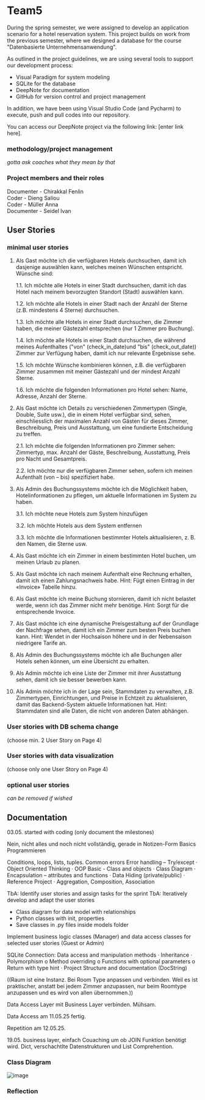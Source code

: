 # Team5
During the spring semester, we were assigned to develop an application scenario for a hotel reservation system. This project builds on work from the previous semester, where we designed a database for the course "Datenbasierte Unternehmensanwendung".

As outlined in the project guidelines, we are using several tools to support our development process:
- Visual Paradigm for system modeling
- SQLite for the database
- DeepNote for documentation
- GitHub for version control and project management

In addition, we have been using Visual Studio Code (and Pycharm) to execute, push and pull codes into our repository.

You can access our DeepNote project via the following link: [enter link here].

### methodology/project management
*gotta ask coaches what they mean by that*

### Project members and their roles
Documenter - Chirakkal Fenlin
<br>Coder - Dieng Saliou
<br>Coder - Müller Anna
<br>Documenter - Seidel Ivan

## User Stories
### minimal user stories
1. Als Gast möchte ich die verfügbaren Hotels durchsuchen, damit ich dasjenige auswählen kann, welches meinen Wünschen entspricht. Wünsche sind:

      1.1. Ich möchte alle Hotels in einer Stadt durchsuchen, damit ich das Hotel nach meinem bevorzugten Standort (Stadt) auswählen kann.

      1.2. Ich möchte alle Hotels in einer Stadt nach der Anzahl der Sterne (z.B. mindestens 4 Sterne) durchsuchen.

      1.3. Ich möchte alle Hotels in einer Stadt durchsuchen, die Zimmer haben, die meiner Gästezahl entsprechen (nur 1 Zimmer pro Buchung).

      1.4. Ich möchte alle Hotels in einer Stadt durchsuchen, die während meines Aufenthaltes ("von" (check_in_date)und "bis" (check_out_date)) Zimmer zur Verfügung haben, damit ich nur relevante Ergebnisse sehe.

      1.5. Ich möchte Wünsche kombinieren können, z.B. die verfügbaren Zimmer zusammen mit meiner Gästezahl und der mindest Anzahl Sterne.

      1.6. Ich möchte die folgenden Informationen pro Hotel sehen: Name, Adresse, Anzahl der Sterne.
   
2. Als Gast möchte ich Details zu verschiedenen Zimmertypen (Single, Double, Suite usw.), die in einem Hotel verfügbar sind, sehen, einschliesslich der maximalen Anzahl von Gästen für dieses Zimmer, Beschreibung, Preis und Ausstattung, um eine fundierte Entscheidung zu treffen.

      2.1. Ich möchte die folgenden Informationen pro Zimmer sehen: Zimmertyp, max. Anzahl der Gäste, Beschreibung, Ausstattung, Preis pro Nacht und Gesamtpreis.

      2.2. Ich möchte nur die verfügbaren Zimmer sehen, sofern ich meinen Aufenthalt (von – bis) spezifiziert habe.

3. Als Admin des Buchungssystems möchte ich die Möglichkeit haben, Hotelinformationen zu pflegen, um aktuelle Informationen im System zu haben.

      3.1. Ich möchte neue Hotels zum System hinzufügen

      3.2. Ich möchte Hotels aus dem System entfernen

      3.3. Ich möchte die Informationen bestimmter Hotels aktualisieren, z. B. den Namen, die Sterne usw.

4. Als Gast möchte ich ein Zimmer in einem bestimmten Hotel buchen, um meinen Urlaub zu planen.

5. Als Gast möchte ich nach meinem Aufenthalt eine Rechnung erhalten, damit ich einen Zahlungsnachweis habe. Hint: Fügt einen Eintrag in der «Invoice» Tabelle hinzu.

6. Als Gast möchte ich meine Buchung stornieren, damit ich nicht belastet werde, wenn ich das Zimmer nicht mehr benötige. Hint: Sorgt für die entsprechende Invoice. 

7. Als Gast möchte ich eine dynamische Preisgestaltung auf der Grundlage der Nachfrage sehen, damit ich ein Zimmer zum besten Preis buchen kann. Hint: Wendet in der Hochsaison höhere und in der Nebensaison niedrigere Tarife an. 

8. Als Admin des Buchungssystems möchte ich alle Buchungen aller Hotels sehen können, um eine Übersicht zu erhalten.

9. Als Admin möchte ich eine Liste der Zimmer mit ihrer Ausstattung sehen, damit ich sie besser bewerben kann.

10. Als Admin möchte ich in der Lage sein, Stammdaten zu verwalten, z.B. Zimmertypen, Einrichtungen, und Preise in Echtzeit zu aktualisieren, damit das Backend-System aktuelle Informationen hat. Hint: Stammdaten sind alle Daten, die nicht von anderen Daten
abhängen.

### User stories with DB schema change
(choose min. 2 User Story on Page 4)

### User stories with data visualization
(choose only one User Story on Page 4)

### optional user stories
*can be removed if wished*

## Documentation
03.05. started with coding
(only document the milestones)

Nein, nicht alles und noch nicht vollständig, gerade in Notizen-Form
Basics Programmieren

Conditions, loops, lists, tuples.
 Common errors
Error handling – Try/except
· Object Oriented Thinking
· OOP Basic - Class and objects
· Class Diagram
· Encapsulation – attributes and functions
· Data Hiding (private/public)
· Reference Project
· Aggregation, Composition, Association

TbA: Identify user stories and assign tasks 
for the sprint
TbA: Iteratively develop and adapt the user 
stories

- Class diagram for data model with relationships
- Python classes with init, properties
- Save classes in .py files inside models folder

Implement business logic classes (Manager) 
and data access classes for selected user 
stories (Guest or Admin)

SQLite Connection: Data access and manipulation 
methods
· Inheritance
· Polymorphism
o Method overriding
o Functions with optional parameters
o Return with type hint
· Project Structure and documentation (DocString)

((Raum ist eine Instanz. Bei Room Type anpassen und verbinden. Weil es ist praktischer, anstatt bei jedem Zimmer anzupassen, nur beim Roomtype anzupassen und es wird von allen übernommen.))

Data Access Layer mit Business Layer verbinden.
Mühsam.

Data Access am 11.05.25 fertig.

Repetition am 12.05.25.

19.05. business layer, einfach Couaching um ob JOIN Funktion benötigt wird. Dict, verschachtlte Datenstrukturen und List Comprehention.


### Class Diagram
![image](https://github.com/user-attachments/assets/36cdc1f8-5d7e-4562-be27-18b6bcd21edf)

### Reflection


